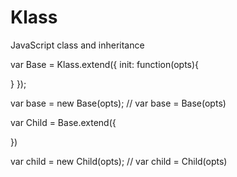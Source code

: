 # Klass
JavaScript class and inheritance

var Base = Klass.extend({
  init: function(opts){
    
  }
});

var base = new Base(opts); // var base = Base(opts)

var Child = Base.extend({
  
})

var child = new Child(opts); // var child = Child(opts)
